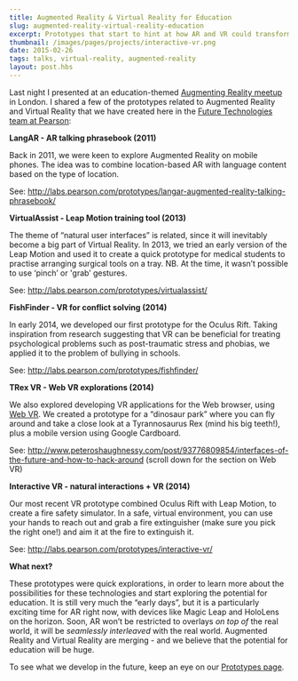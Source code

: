 ```yaml
---
title: Augmented Reality & Virtual Reality for Education
slug: augmented-reality-virtual-reality-education
excerpt: Prototypes that start to hint at how AR and VR could transform education.
thumbnail: /images/pages/projects/interactive-vr.png
date: 2015-02-26
tags: talks, virtual-reality, augmented-reality
layout: post.hbs
---
```


Last night I presented at an education-themed [Augmenting Reality
meetup](http://www.meetup.com/Augmenting-Reality/events/218909620/) in
London. I shared a few of the prototypes related to Augmented Reality
and Virtual Reality that we have created here in the [Future
Technologies team at
Pearson](http://labs.pearson.com/prototypes/welcome-to-the-future-technologies-prototypes-page/):

**LangAR - AR talking phrasebook (2011)**

Back in 2011, we were keen to explore Augmented Reality on mobile
phones. The idea was to combine location-based AR with language content
based on the type of location.

See: <http://labs.pearson.com/prototypes/langar-augmented-reality-talking-phrasebook/>

**VirtualAssist - Leap Motion training tool (2013)**

The theme of “natural user interfaces” is related, since it will
inevitably become a big part of Virtual Reality. In 2013, we tried an
early version of the Leap Motion and used it to create a quick prototype
for medical students to practise arranging surgical tools on a tray. NB.
At the time, it wasn’t possible to use ‘pinch’ or 'grab’ gestures.

See: <http://labs.pearson.com/prototypes/virtualassist/>

**FishFinder - VR for conflict solving (2014)**

In early 2014, we developed our first prototype for the Oculus Rift.
Taking inspiration from research suggesting that VR can be beneficial
for treating psychological problems such as post-traumatic stress and
phobias, we applied it to the problem of bullying in schools.

See: <http://labs.pearson.com/prototypes/fishfinder/>

**TRex VR - Web VR explorations (2014)**

We also explored developing VR applications for the Web browser, using
[Web VR](http://www.cnet.com/news/firefox-virtual-reality-for-the-web/).
We created a prototype for a “dinosaur park” where you can fly around
and take a close look at a Tyrannosaurus Rex (mind his big teeth!), plus
a mobile version using Google Cardboard.

See: <http://www.peteroshaughnessy.com/post/93776809854/interfaces-of-the-future-and-how-to-hack-around> (scroll
down for the section on Web VR)

**Interactive VR - natural interactions + VR (2014)**

Our most recent VR prototype combined Oculus Rift with Leap Motion, to
create a fire safety simulator. In a safe, virtual environment, you can
use your hands to reach out and grab a fire extinguisher (make sure you
pick the right one!) and aim it at the fire to extinguish it.

See: <http://labs.pearson.com/prototypes/interactive-vr/>

**What next?**

These prototypes were quick explorations, in order to learn more about
the possibilities for these technologies and start exploring the
potential for education. It is still very much the “early days”, but it
is a particularly exciting time for AR right now, with devices like
Magic Leap and HoloLens on the horizon. Soon, AR won’t be restricted to
overlays _on top of_ the real world, it will be _seamlessly interleaved_
with the real world. Augmented Reality and Virtual Reality are merging -
and we believe that the potential for education will be huge.

To see what we develop in the future, keep an eye on our [Prototypes
page](http://labs.pearson.com/prototypes/).
